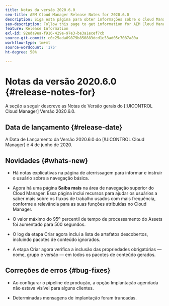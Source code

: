```yaml
---
title: Notas da versão 2020.6.0
seo-title: AEM Cloud Manager Release Notes for 2020.6.0
description: Siga esta página para obter informações sobre o Cloud Manager versão 2020.6.0
seo-description: Follow this page to get information for AEM Cloud Manager Release 2020.6.0
feature: Release Information
exl-id: 92eda9ea-f916-429e-97e3-be3a1ecef7cb
source-git-commit: c0c25ada09879b850883dcd1e53ad05c7087a80a
workflow-type: tm+mt
source-wordcount: '175'
ht-degree: 58%

---
```


# Notas da versão 2020.6.0 {#release-notes-for}

A seção a seguir descreve as Notas de Versão gerais do [!UICONTROL Cloud Manager] Versão 2020.6.0.

## Data de lançamento {#release-date}

A Data de Lançamento da Versão 2020.6.0 do [!UICONTROL Cloud Manager] é 4 de junho de 2020.

## Novidades {#whats-new}

* Há notas explicativas na página de aterrissagem para informar e instruir o usuário sobre a navegação básica.

* Agora há uma página **Saiba mais** na área de navegação superior do Cloud Manager. Essa página inclui recursos para ajudar os usuários a saber mais sobre os fluxos de trabalho usados com mais frequência, conforme a relevância para as suas funções atribuídas no Cloud Manager.

* O valor máximo do 95º percentil de tempo de processamento do Assets foi aumentado para 500 segundos.

* O log da etapa Criar agora inclui a lista de artefatos descobertos, incluindo pacotes de conteúdo ignorados.

* A etapa Criar agora verifica a inclusão das propriedades obrigatórias — nome, grupo e versão — em todos os pacotes de conteúdo gerados.

## Correções de erros {#bug-fixes}

* Ao configurar o pipeline de produção, a opção Implantação agendada não estava visível para alguns clientes.

* Determinadas mensagens de implantação foram truncadas.
